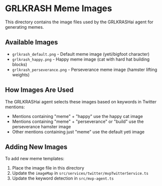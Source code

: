 # GRLKRASH Meme Images

This directory contains the image files used by the GRLKRASHai agent for generating memes.

## Available Images

- `grlkrash_default.png` - Default meme image (yeti/bigfoot character)
- `grlkrash_happy.png` - Happy meme image (cat with hard hat building blocks)
- `grlkrash_perseverance.png` - Perseverance meme image (hamster lifting weights)

## How Images Are Used

The GRLKRASHai agent selects these images based on keywords in Twitter mentions:

- Mentions containing "meme" + "happy" use the happy cat image
- Mentions containing "meme" + "perseverance" or "build" use the perseverance hamster image
- Other mentions containing just "meme" use the default yeti image

## Adding New Images

To add new meme templates:

1. Place the image file in this directory
2. Update the `imageMap` in `src/services/twitter/mvpTwitterService.ts`
3. Update the keyword detection in `src/mvp-agent.ts` 